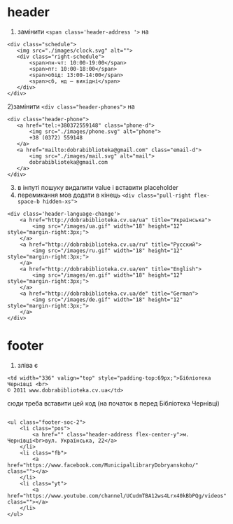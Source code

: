 # header
1) замінити ``` <span class='header-address '> ```
 на 
 ```
 <div class="schedule">
    <img src="./images/clock.svg" alt="">
    <div class="right-schedule">
        <span>пн-чт: 10:00-19:00</span>
        <span>пт: 10:00-18:00</span>
        <span>обід: 13:00-14:00</span>
        <span>сб, нд – вихідні</span>
    </div>
</div>

```
2)замінити ``` <div class="header-phones"> ```
 на 
 ```
 <div class="header-phone">
    <a href="tel:+380372559148" class="phone-d">
        <img src="./images/phone.svg" alt="phone">
        +38 (0372) 559148
    </a>
    <a href="mailto:dobrabiblioteka@gmail.com" class="email-d">
        <img src="./images/mail.svg" alt="mail">
        dobrabiblioteka@gmail.com
    </a>
</div>

```
3) в інпуті пошуку видалити value і вставити placeholder
4) перемикання мов
додати в кінець ```<div class="pull-right flex-space-b hidden-xs">```

```
<div class='header-language-change'>
    <a href="http://dobrabiblioteka.cv.ua/ua" title="Українська">
        <img src="/images/ua.gif" width="18" height="12" style="margin-right:3px;">
    </a>
    <a href="http://dobrabiblioteka.cv.ua/ru" title="Русский">
        <img src="/images/ru.gif" width="18" height="12" style="margin-right:3px;">
    </a>
    <a href="http://dobrabiblioteka.cv.ua/en" title="English">
        <img src="/images/en.gif" width="18" height="12" style="margin-right:3px;">
    </a>
    <a href="http://dobrabiblioteka.cv.ua/de" title="German">
        <img src="/images/de.gif" width="18" height="12" style="margin-right:3px;">
    </a>
</div>
```
# footer
1) зліва є 
```
<td width="336" valign="top" style="padding-top:69px;">Бібліотека Чернівці <br>
© 2011 www.dobrabiblioteka.cv.ua</td>
```
сюди треба вставити цей код (на початок в <td> перед Бібліотека Чернівці)
```

<ul class="footer-soc-2">
    <li class="pos">
        <a href="" class="header-address flex-center-y">м. Чернівці<br>вул. Українська, 22</a>
    </li>
    <li class="fb">
        <a href="https://www.facebook.com/MunicipalLibraryDobryanskoho/" class=""></a>
    </li>
    <li class="yt">
        <a href="https://www.youtube.com/channel/UCudmTBA12ws4Lrx40kBbPQg/videos" class=""></a>
    </li>
</ul>
```
